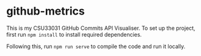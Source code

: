 # github-metrics

This is my CSU33031 GitHub Commits API Visualiser.
To set up the project, first run
``` npm install ```
to install required dependencies.

Following this, run
``` npm run serve ```
to compile the code and run it locally.